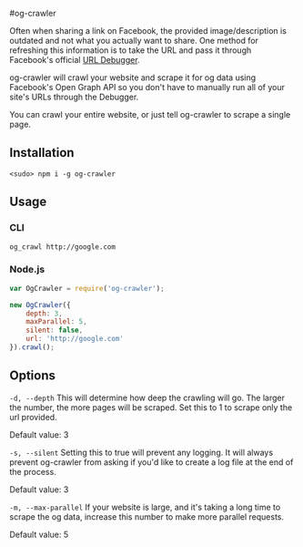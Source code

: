 #og-crawler

Often when sharing a link on Facebook, the provided image/description is outdated and not what you actually want to share. One method for refreshing this information is to take the URL and pass it through Facebook's official [URL Debugger](https://developers.facebook.com/tools/debug/).

og-crawler will crawl your website and scrape it for og data using Facebook's Open Graph API so you don't have to manually run all of your site's URLs through the Debugger.

You can crawl your entire website, or just tell og-crawler to scrape a single page.

## Installation

```
<sudo> npm i -g og-crawler
```

## Usage

### CLI

```
og_crawl http://google.com
```

### Node.js

```javascript
var OgCrawler = require('og-crawler');

new OgCrawler({
	depth: 3,
	maxParallel: 5,
	silent: false,
	url: 'http://google.com'
}).crawl();
```

## Options

`-d, --depth` This will determine how deep the crawling will go. The larger the number, the more pages will be scraped. Set this to 1 to scrape only the url provided.

Default value: 3

`-s, --silent` Setting this to true will prevent any logging. It will always prevent og-crawler from asking if you'd like to create a log file at the end of the process.

Default value: 3

`-m, --max-parallel` If your website is large, and it's taking a long time to scrape the og data, increase this number to make more parallel requests.

Default value: 5